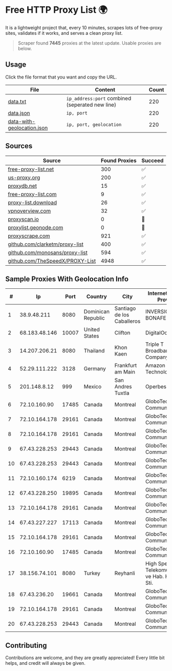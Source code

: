 
# Free HTTP Proxy List 🌍

It is a lightweight project that, every 10 minutes, scrapes lots of free-proxy sites, validates if it works, and serves a clean proxy list.


> Scraper found **7445** proxies at the latest update. Usable proxies are below.

## Usage

Click the file format that you want and copy the URL.


|File|Content|Count|
|----|-------|-----|
|[data.txt](https://raw.githubusercontent.com/themiralay/Proxy-List-World/master/data.txt)|`ip_address:port` combined (seperated new line)|220|
|[data.json](https://raw.githubusercontent.com/themiralay/Proxy-List-World/master/data.json)|`ip, port`|220|
|[data-with-geolocation.json](https://raw.githubusercontent.com/themiralay/Proxy-List-World/master/data-with-geolocation.json)|`ip, port, geolocation`|220|

## Sources

|Source|Found Proxies|Succeed|
|------|-------------|-------|
|[free-proxy-list.net](https://free-proxy-list.net)|300|✅|
|[us-proxy.org](https://www.us-proxy.org)|200|✅|
|[proxydb.net](http://proxydb.net)|15|✅|
|[free-proxy-list.com](https://free-proxy-list.com/?page=&port=&type%5B%5D=http&type%5B%5D=https&up_time=0&search=Search)|9|✅|
|[proxy-list.download](https://www.proxy-list.download/HTTP)|26|✅|
|[vpnoverview.com](https://vpnoverview.com/privacy/anonymous-browsing/free-proxy-servers)|32|✅|
|[proxyscan.io](https://www.proxyscan.io)|0|🚫|
|[proxylist.geonode.com](https://proxylist.geonode.com/api/proxy-list?limit=300&page=1&sort_by=lastChecked&sort_type=desc&protocols=http,https)|0|🚫|
|[proxyscrape.com](https://api.proxyscrape.com/v2/?request=displayproxies&protocol=http&timeout=10000&country=all&ssl=all&anonymity=all)|921|✅|
|[github.com/clarketm/proxy-list](https://raw.githubusercontent.com/clarketm/proxy-list/master/proxy-list-raw.txt)|400|✅|
|[github.com/monosans/proxy-list](https://raw.githubusercontent.com/monosans/proxy-list/main/proxies/http.txt)|594|✅|
|[github.com/TheSpeedX/PROXY-List](https://raw.githubusercontent.com/TheSpeedX/PROXY-List/master/http.txt)|4948|✅|


## Sample Proxies With Geolocation Info

|#|Ip|Port|Country|City|Internet Service Provider|
|-|--|----|-------|----|-------------------------|
|1|38.9.48.211|8080|Dominican Republic|Santiago de los Caballeros|INVERSIONES BONAFER, SRL|
|2|68.183.48.146|10007|United States|Clifton|DigitalOcean, LLC|
|3|14.207.206.21|8080|Thailand|Khon Kaen|Triple T Broadband Public Company Limited|
|4|52.29.111.222|3128|Germany|Frankfurt am Main|Amazon Technologies Inc.|
|5|201.148.8.12|999|Mexico|San Andres Tuxtla|Operbes|
|6|72.10.160.90|17485|Canada|Montreal|GloboTech Communications|
|7|72.10.164.178|29161|Canada|Montreal|GloboTech Communications|
|8|72.10.164.178|29161|Canada|Montreal|GloboTech Communications|
|9|67.43.228.253|29443|Canada|Montreal|GloboTech Communications|
|10|67.43.228.253|29443|Canada|Montreal|GloboTech Communications|
|11|72.10.160.174|6219|Canada|Montreal|GloboTech Communications|
|12|67.43.228.250|19895|Canada|Montreal|GloboTech Communications|
|13|72.10.164.178|29161|Canada|Montreal|GloboTech Communications|
|14|67.43.227.227|17113|Canada|Montreal|GloboTech Communications|
|15|72.10.164.178|29161|Canada|Montreal|GloboTech Communications|
|16|72.10.160.90|17485|Canada|Montreal|GloboTech Communications|
|17|38.156.74.101|8080|Turkey|Reyhanli|High Speed Telekomunikasyon ve Hab. Hiz. Ltd. Sti.|
|18|67.43.236.20|19661|Canada|Montreal|GloboTech Communications|
|19|72.10.164.178|29161|Canada|Montreal|GloboTech Communications|
|20|67.43.228.253|29443|Canada|Montreal|GloboTech Communications|



## Contributing

Contributions are welcome, and they are greatly appreciated! Every
little bit helps, and credit will always be given.

